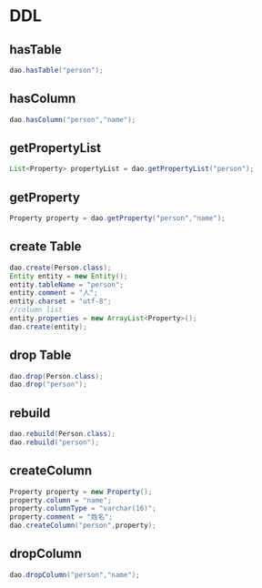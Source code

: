 # DDL

## hasTable

```java
dao.hasTable("person");
```

## hasColumn

```java
dao.hasColumn("person","name");
```

## getPropertyList

```java
List<Property> propertyList = dao.getPropertyList("person");
```

## getProperty

```java
Property property = dao.getProperty("person","name");
```

## create Table

```java
dao.create(Person.class);
Entity entity = new Entity();
entity.tableName = "person";
entity.comment = "人";
entity.charset = "utf-8";
//column list
entity.properties = new ArrayList<Property>();
dao.create(entity);
```

## drop Table

```java
dao.drop(Person.class);
dao.drop("person");
```

## rebuild

```java
dao.rebuild(Person.class);
dao.rebuild("person");
```

## createColumn

```java
Property property = new Property();
property.column = "name";
property.columnType = "varchar(16)";
property.comment = "姓名";
dao.createColumn("person",property);
```

## dropColumn

```java
dao.dropColumn("person","name");
```